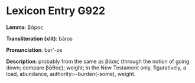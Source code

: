 # Lexicon Entry G922

**Lemma**: βάρος

**Transliteration (xlit)**: báros

**Pronunciation**: bar'-os

**Description**:
probably from the same as βάσις (through the notion of going down; compare βάθος); weight; in the New Testament only, figuratively, a load, abundance, authority:--burden(-some), weight.
